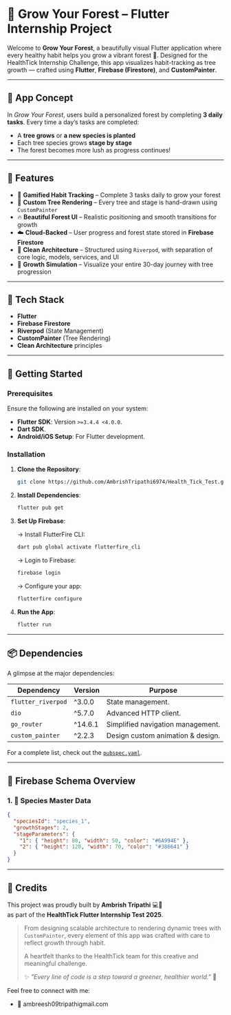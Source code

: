 # 🌳 Grow Your Forest – Flutter Internship Project

Welcome to **Grow Your Forest**, a beautifully visual Flutter application where every healthy habit helps you grow a vibrant forest 🌿. Designed for the HealthTick Internship Challenge, this app visualizes habit-tracking as tree growth — crafted using **Flutter**, **Firebase (Firestore)**, and **CustomPainter**.

---

## 📱 App Concept

In *Grow Your Forest*, users build a personalized forest by completing **3 daily tasks**. Every time a day’s tasks are completed:

- A **tree grows** or **a new species is planted**
- Each tree species grows **stage by stage**
- The forest becomes more lush as progress continues!

---

## 🌲 Features

- 🎯 **Gamified Habit Tracking** – Complete 3 tasks daily to grow your forest  
- 🌳 **Custom Tree Rendering** – Every tree and stage is hand-drawn using `CustomPainter`
- 🔥 **Beautiful Forest UI** – Realistic positioning and smooth transitions for growth
- ☁️ **Cloud-Backed** – User progress and forest state stored in **Firebase Firestore**
- 🧠 **Clean Architecture** – Structured using `Riverpod`, with separation of core logic, models, services, and UI
- 🧪 **Growth Simulation** – Visualize your entire 30-day journey with tree progression

---

## 🔧 Tech Stack

- **Flutter**
- **Firebase Firestore**
- **Riverpod** (State Management)
- **CustomPainter** (Tree Rendering)
- **Clean Architecture** principles

---
## 🚀 Getting Started

### Prerequisites

Ensure the following are installed on your system:
- **Flutter SDK**: Version `>=3.4.4 <4.0.0`.
- **Dart SDK**.
- **Android/iOS Setup**: For Flutter development.

### Installation

1. **Clone the Repository**:
   ```bash  
   git clone https://github.com/AmbrishTripathi6974/Health_Tick_Test.git  
   ```  

2. **Install Dependencies**:
   ```bash  
   flutter pub get  
   ```  

3. **Set Up Firebase**:  

    -> Install FlutterFire CLI:
   ```bash
   dart pub global activate flutterfire_cli
   ```
   -> Login to Firebase:
   ```bash
   firebase login
   ```
   -> Configure your app:
   ```bash
   flutterfire configure
   ```   

4. **Run the App**:
   ```bash  
   flutter run  
   ```  

---  

## 📦 Dependencies

A glimpse at the major dependencies:

| Dependency            | Version | Purpose                                  |  
|-----------------------|---------|------------------------------------------|  
| `flutter_riverpod`    | ^3.0.0  | State management.                        |
| `dio`                 | ^5.7.0  | Advanced HTTP client.                    |  
| `go_router`           | ^14.6.1 | Simplified navigation management.        |  
| `custom_painter`      | ^2.2.3  | Design custom animation & design.        |  

For a complete list, check out the [`pubspec.yaml`](./pubspec.yaml).

--- 

## 🧬 Firebase Schema Overview

### 1. 🌿 Species Master Data

```json
{
  "speciesId": "species_1",
  "growthStages": 2,
  "stageParameters": {
    "1": { "height": 80, "width": 50, "color": "#6A994E" },
    "2": { "height": 120, "width": 70, "color": "#386641" }
  }
}
```  
---

## 🙌 Credits

This project was proudly built by **Ambrish Tripathi** 💻🌱  
as part of the **HealthTick Flutter Internship Test 2025**.

> From designing scalable architecture to rendering dynamic trees with `CustomPainter`, every element of this app was crafted with care to reflect growth through habit.  
>  
> A heartfelt thanks to the HealthTick team for this creative and meaningful challenge.  
>  
> ✨ *"Every line of code is a step toward a greener, healthier world."* 🌳

Feel free to connect with me:
- 📧 ambreesh09tripathigmail.com

